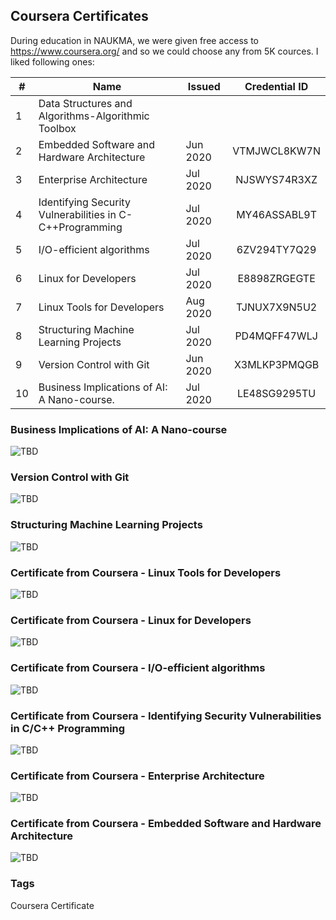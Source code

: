 ## Coursera Certificates

During education in NAUKMA, we were given free access to https://www.coursera.org/ and so we could choose any from 5K cources. I liked following ones:

| # | Name                                                     | Issued   | Credential ID |
| - | -------------------------------------------------------- |--------- |:-------------:|
| 1 | Data Structures and Algorithms-Algorithmic Toolbox       |          |               |
| 2 | Embedded Software and Hardware Architecture              | Jun 2020 | VTMJWCL8KW7N  |
| 3 | Enterprise Architecture                                  | Jul 2020 | NJSWYS74R3XZ  |
| 4 | Identifying Security Vulnerabilities in C-C++Programming | Jul 2020 | MY46ASSABL9T  |
| 5 | I/O-efficient algorithms                                 | Jul 2020 | 6ZV294TY7Q29  |
| 6 | Linux for Developers                                     | Jul 2020 | E8898ZRGEGTE  |
| 7 | Linux Tools for Developers                               | Aug 2020 | TJNUX7X9N5U2  |
| 8 | Structuring Machine Learning Projects                    | Jul 2020 | PD4MQFF47WLJ  |
| 9 | Version Control with Git                                 | Jun 2020 | X3MLKP3PMQGB  |
| 10| Business Implications of AI: A Nano-course.              | Jul 2020 | LE48SG9295TU  |
    
### Business Implications of AI: A Nano-course
<img src="./Images/CourseraCertificate1.jpg" alt="TBD" />

### Version Control with Git
<img src="./Images/CourseraCertificate2.jpg" alt="TBD" />

### Structuring Machine Learning Projects
<img src="./Images/CourseraCertificate3.jpg" alt="TBD" />

### Certificate from Coursera - Linux Tools for Developers
<img src="./Images/CourseraCertificate4.jpg" alt="TBD" />

### Certificate from Coursera - Linux for Developers
<img src="./Images/CourseraCertificate5.jpg" alt="TBD" />

### Certificate from Coursera - I/O-efficient algorithms
<img src="./Images/CourseraCertificate6.jpg" alt="TBD" />

### Certificate from Coursera - Identifying Security Vulnerabilities in C/C++ Programming
<img src="./Images/CourseraCertificate7.jpg" alt="TBD" />

### Certificate from Coursera - Enterprise Architecture
<img src="./Images/CourseraCertificate8.jpg" alt="TBD" />

### Certificate from Coursera - Embedded Software and Hardware Architecture
<img src="./Images/CourseraCertificate9.jpg" alt="TBD" />

### Tags
Coursera Certificate